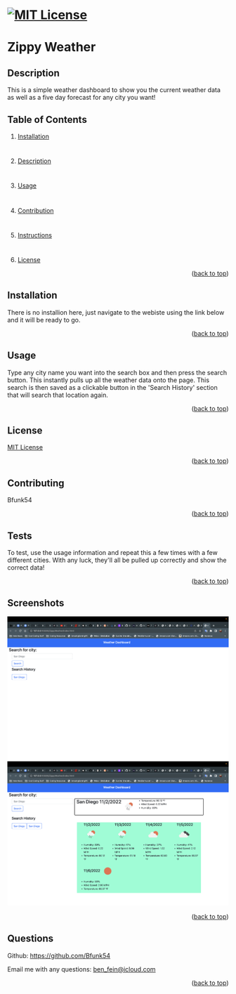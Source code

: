 # [![MIT License](https://img.shields.io/badge/License-MIT-yellow)](https://opensource.org/licenses/MIT)

# Zippy Weather

## Description
This is a simple weather dashboard to show you the current weather data as well as a five day forecast for any city you want!

## Table of Contents
1. [Installation](#installation)
#
2. [Description](#description)
#
3. [Usage](#usage)
#
4. [Contribution](#contribution)
#
5. [Instructions](#instructions)
#
6. [License](#license)

<p align="right">(<a href="#mit-license">back to top</a>)</p>

## Installation
There is no installion here, just navigate to the webiste using the link below and it will be ready to go.
<p align="right">(<a href="#mit-license">back to top</a>)</p>

## Usage
Type any city name you want into the search box and then press the search button. This instantly pulls up all the weather data onto the page. This search is then saved as a clickable button in the 'Search History' section that will search that location again.
<p align="right">(<a href="#mit-license">back to top</a>)</p>

## License
[MIT License](https://opensource.org/licenses/MIT)
<p align="right">(<a href="#mit-license">back to top</a>)</p>

## Contributing
Bfunk54
<p align="right">(<a href="#mit-license">back to top</a>)</p>

## Tests
To test, use the usage information and repeat this a few times with a few different cities. With any luck, they'll all be pulled up correctly and show the correct data!
<p align="right">(<a href="#mit-license">back to top</a>)</p>

## Screenshots
![](./assets/images/Screen%20Shot%202022-11-02%20at%2012.49.30%20PM.png)
![](./assets/images/Screen%20Shot%202022-11-02%20at%2012.49.41%20PM.png)
<p align="right">(<a href="#mit-license">back to top</a>)</p>

## Questions
Github: https://github.com/Bfunk54

Email me with any questions: ben_fein@icloud.com
<p align="right">(<a href="#mit-license">back to top</a>)</p>
